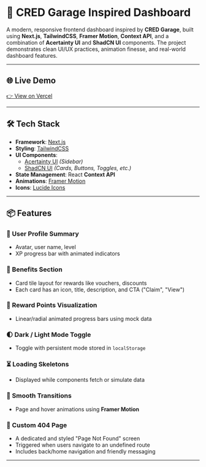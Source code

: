 # 🚀 CRED Garage Inspired Dashboard

A modern, responsive frontend dashboard inspired by **CRED Garage**, built using **Next.js**, **TailwindCSS**, **Framer Motion**, **Context API**, and a combination of **Acertainty UI** and **ShadCN UI** components. The project demonstrates clean UI/UX practices, animation finesse, and real-world dashboard features.

---

## 🌐 Live Demo

[👉 View on Vercel](https://cred-garage-ten.vercel.app/)

---

## 🛠️ Tech Stack

- **Framework**: [Next.js](https://nextjs.org/)
- **Styling**: [TailwindCSS](https://tailwindcss.com/)
- **UI Components**:
  - [Acertainty UI](https://www.acertainty.com/) *(Sidebar)*
  - [ShadCN UI](https://ui.shadcn.com/) *(Cards, Buttons, Toggles, etc.)*
- **State Management**: React **Context API**
- **Animations**: [Framer Motion](https://www.framer.com/motion/)
- **Icons**: [Lucide Icons](https://lucide.dev/)

---

## 📦 Features

### 👤 User Profile Summary
- Avatar, user name, level
- XP progress bar with animated indicators

### 🎁 Benefits Section
- Card tile layout for rewards like vouchers, discounts
- Each card has an icon, title, description, and CTA ("Claim", "View")

### 💎 Reward Points Visualization
- Linear/radial animated progress bars using mock data

### 🌓 Dark / Light Mode Toggle
- Toggle with persistent mode stored in `localStorage`

### ⏳ Loading Skeletons
- Displayed while components fetch or simulate data

### 💫 Smooth Transitions
- Page and hover animations using **Framer Motion**

### 🚧 Custom 404 Page
- A dedicated and styled "Page Not Found" screen
- Triggered when users navigate to an undefined route
- Includes back/home navigation and friendly messaging

---

